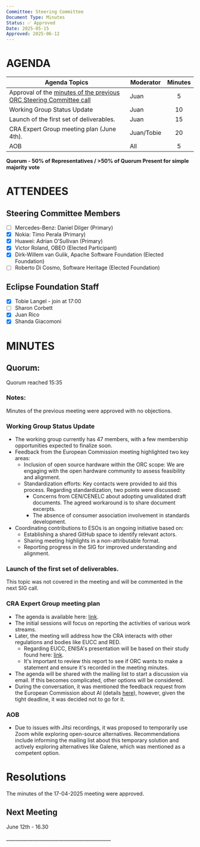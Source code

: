 ```yaml
---
Committee: Steering Committee
Document Type: Minutes
Status: ✅ Approved
Date: 2025-05-15
Approved: 2025-06-12
---
```


# AGENDA

| Agenda Topics | Moderator | Minutes |
| ----- | ----- | :---: |
| Approval of the [minutes of the previous ORC Steering Committee call](https://docs.google.com/document/d/1wsh4lOhpnoFBFlSKi3fep2VfMiBRiyLSyRp7lc5NY2o/edit?usp=sharing) | Juan | 5 |
| Working Group Status Update | Juan | 10 |
| Launch of the first set of deliverables. | Juan | 15 |
| CRA Expert Group meeting plan (June 4th). | Juan/Tobie | 20 |
| AOB | All | 5 |

**Quorum \- 50% of Representatives / \>50% of Quorum Present for simple majority vote**  
 

# ATTENDEES

## Steering Committee Members

- [ ] Mercedes-Benz:  Daniel Dilger (Primary)  
- [x] Nokia: Timo Perala (Primary)  
- [x] Huawei: Adrian O’Sullivan (Primary)  
- [x] Victor Roland, OBEO (Elected Participant)  
- [x] Dirk-Willem van Gulik, Apache Software Foundation (Elected Foundation)  
- [ ] Roberto Di Cosmo, Software Heritage (Elected Foundation)

## Eclipse Foundation Staff

- [x] Tobie Langel \- join at 17:00  
- [ ] Sharon Corbett  
- [x] Juan Rico  
- [x] Shanda Giacomoni

# MINUTES

## Quorum: 

Quorum reached 15:35

### Notes:

Minutes of the previous meeting were approved with no objections.

### Working Group Status Update

* The working group currently has 47 members, with a few membership opportunities expected to finalize soon.  
* Feedback from the European Commission meeting highlighted two key areas:  
  * Inclusion of open source hardware within the ORC scope: We are engaging with the open hardware community to assess feasibility and alignment.  
  * Standardization efforts: Key contacts were provided to aid this process. Regarding standardization, two points were discussed:  
    * Concerns from CEN/CENELC about adopting unvalidated draft documents. The agreed workaround is to share document excerpts.  
    * The absence of consumer association involvement in standards development.  
* Coordinating contributions to ESOs is an ongoing initiative based on:  
  * Establishing a shared GitHub space to identify relevant actors.  
  * Sharing meeting highlights in a non-attributable format.  
  * Reporting progress in the SIG for improved understanding and alignment.

### Launch of the first set of deliverables.

This topic was not covered in the meeting and will be commented in the next SIG call.

### CRA Expert Group meeting plan

- The agenda is available here: [link](https://ec.europa.eu/transparency/expert-groups-register/screen/meetings/consult?lang=en).  
- The initial sessions will focus on reporting the activities of various work streams.  
- Later, the meeting will address how the CRA interacts with other regulations and bodies like EUCC and RED.  
  - Regarding EUCC, ENISA's presentation will be based on their study found here: [link](https://certification.enisa.europa.eu/publications/cyber-resilience-act-implementation-eucc-and-its-applicable-technical-elements_en).  
  - It's important to review this report to see if ORC wants to make a statement and ensure it's recorded in the meeting minutes.  
- The agenda will be shared with the mailing list to start a discussion via email. If this becomes complicated, other options will be considered.  
- During the conversation, it was mentioned the feedback request from the European Commission about AI (details [here](https://digital-strategy.ec.europa.eu/en/news/commission-seeks-input-clarify-rules-general-purpose-ai-models)), however, given the tight deadline, it was decided not to go for it.

### AOB

- Due to issues with Jitsi recordings, it was proposed to temporarily use Zoom while exploring open-source alternatives. Recommendations include informing the mailing list about this temporary solution and actively exploring alternatives like Galene, which was mentioned as a competent option.

# Resolutions

The minutes of the 17-04-2025 meeting were approved.

## Next Meeting

June 12th \- 16.30

\_\_\_\_\_\_\_\_\_\_\_\_\_\_\_\_\_\_\_\_\_\_\_\_\_\_\_\_\_\_\_\_\_\_\_\_\_\_\_\_\_\_\_\_